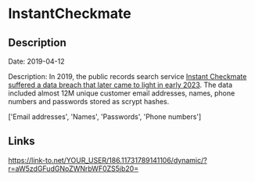 # InstantCheckmate

## Description

Date: 2019-04-12

Description:
In 2019, the public records search service <a href="https://www.instantcheckmate.com/security-incident-alert/" target="_blank" rel="noopener">Instant Checkmate suffered a data breach that later came to light in early 2023</a>. The data included almost 12M unique customer email addresses, names, phone numbers and passwords stored as scrypt hashes.


['Email addresses', 'Names', 'Passwords', 'Phone numbers']

## Links

https://link-to.net/YOUR_USER/186.11731789141106/dynamic/?r=aW5zdGFudGNoZWNrbWF0ZS5jb20=